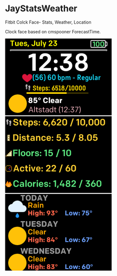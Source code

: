 # JayStatsWeather
Fitbit Colck Face- Stats, Weather, Location

Clock face based on cmspooner ForecastTime.

![MAIN FACE](/images/JayStatsWeather.png)
![STATS FACE](/images/JayStatsWeather2.png)
![FORECAST FACE](/images/JayStatsWeather3.png)
